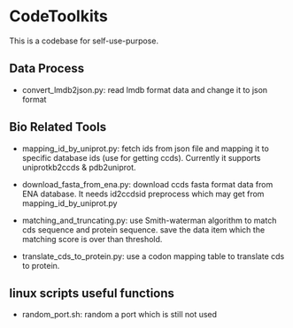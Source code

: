 # CodeToolkits

This is a codebase for self-use-purpose.

## Data Process
- convert_lmdb2json.py: read lmdb format data and change it to json format

## Bio Related Tools
- mapping_id_by_uniprot.py: fetch ids from json file and mapping it to specific database ids (use for getting ccds). Currently it supports uniprotkb2ccds & pdb2uniprot.

- download_fasta_from_ena.py: download ccds fasta format data from ENA database. It needs id2ccdsid preprocess which may get from mapping_id_by_uniprot.py

- matching_and_truncating.py: use Smith-waterman algorithm to match cds sequence and protein sequence. save the data item which the matching score is over than threshold.

- translate_cds_to_protein.py: use a codon mapping table to translate cds to protein.

## linux scripts useful functions
- random_port.sh: random a port which is still not used